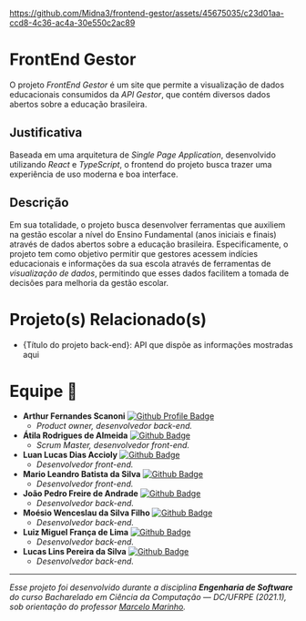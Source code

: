 https://github.com/Midna3/frontend-gestor/assets/45675035/c23d01aa-ccd8-4c36-ac4a-30e550c2ac89

# FrontEnd Gestor

O projeto _FrontEnd Gestor_ é um site que permite a visualização de dados educacionais consumidos da _API Gestor_, que contém diversos dados abertos sobre a educação brasileira.

## Justificativa

Baseada em uma arquitetura de _Single Page Application_, desenvolvido utilizando _React_ e _TypeScript_, o frontend do projeto busca trazer uma experiência de uso moderna e boa interface.

## Descrição

Em sua totalidade, o projeto busca desenvolver ferramentas que auxiliem na gestão escolar a nível do Ensino Fundamental (anos iniciais e finais) através de dados abertos sobre a educação brasileira. Especificamente, o projeto tem como objetivo permitir que gestores acessem indícies educacionais e informações da sua escola através de ferramentas de _visualização de dados_, permitindo que esses dados facilitem a tomada de decisões para melhoria da gestão escolar.

# Projeto(s) Relacionado(s)

- {Título do projeto back-end}: API que dispõe as informações mostradas aqui

# Equipe 💼

- **Arthur Fernandes Scanoni** [![Github Profile Badge](https://img.shields.io/badge/-Arthursca-100000?style=flat-square&logo=Github&logoColor=white)](https://github.com/Arthursca)
  - _Product owner, desenvolvedor back-end._
- **Átila Rodrigues de Almeida** [![Github Badge](https://img.shields.io/badge/-atilara-100000?style=flat-square&logo=Github&logoColor=white)](https://github.com/atilara)
  - _Scrum Master, desenvolvedor front-end._
- **Luan Lucas Dias Accioly** [![Github Badge](https://img.shields.io/badge/-LuanAccioly-100000?style=flat-square&logo=Github&logoColor=white)](https://github.com/LuanAccioly)
  - _Desenvolvedor front-end._
- **Mario Leandro Batista da Silva** [![Github Badge](https://img.shields.io/badge/-MarioLeandro-100000?style=flat-square&logo=Github&logoColor=white)](https://github.com/MarioLeandro)
  - _Desenvolvedor front-end._
- **João Pedro Freire de Andrade** [![Github Badge](https://img.shields.io/badge/-mrjohnnus-100000?style=flat-square&logo=Github&logoColor=white)](https://github.com/mrjohnnus)
  - _Desenvolvedor back-end._
- **Moésio Wenceslau da Silva Filho** [![Github Badge](https://img.shields.io/badge/-moesio--f-100000?style=flat-square&logo=Github&logoColor=white)](https://github.com/moesio-f)
  - _Desenvolvedor back-end._
- **Luiz Miguel França de Lima** [![Github Badge](https://img.shields.io/badge/-LuizMFL-100000?style=flat-square&logo=Github&logoColor=white)](https://github.com/LuizMFL)
  - _Desenvolvedor back-end._
- **Lucas Lins Pereira da Silva** [![Github Badge](https://img.shields.io/badge/-lucas--lins-100000?style=flat-square&logo=Github&logoColor=white)](https://github.com/lucas-lins)
  - _Desenvolvedor back-end._

---

_Esse projeto foi desenvolvido durante a disciplina **Engenharia de Software** do curso Bacharelado em Ciência da Computação — DC/UFRPE (2021.1), sob orientação do professor [Marcelo Marinho](https://github.com/marcelomarinho)._
